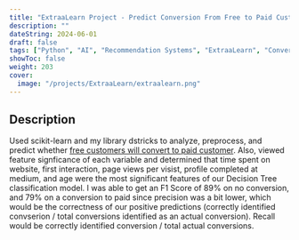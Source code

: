 ```yaml
---
title: "ExtraaLearn Project - Predict Conversion From Free to Paid Customers"
description: ""
dateString: 2024-06-01
draft: false
tags: ["Python", "AI", "Recommendation Systems", "ExtraaLearn", "Conversion"]
showToc: false
weight: 203
cover:
  image: "/projects/ExtraaLearn/extraalearn.png"
---
```


<!-- ### 🔗 [Colab Notebook](https://colab.research.google.com/drive/1Q553uslYW3Ho6P1G46SOEDxOS_VmHXfJ) -->

## Description

Used scikit-learn and my library dstricks to analyze, preprocess, and predict whether [free customers will convert to paid customer](https://github.com/RJUNCC/Projects_Challenges/blob/main/Great_Learning_Projects/ExtraaLearn/nbs/PotentialCustomers.ipynb). Also, viewed feature signficance of each variable and determined that time spent on website, first interaction, page views per visist, profile completed at medium, and age were the most significant features of our Decision Tree classification model. I was able to get an F1 Score of 89% on no conversion, and 79% on a conversion to paid since precision was a bit lower, which would be the correctness of our positive predictions (correctly identified convserion / total conversions identified as an actual conversion). Recall would be correctly identified conversion / total actual conversions.

<!-- ![Attention Mechanism](/projects/news_articles/Screenshot_1.png) -->
